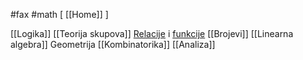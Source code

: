 #fax #math [ [[Home]] ]

[[Logika]]
[[Teorija skupova]]
[Relacije](Relacija) i [funkcije](Funkcija)
[[Brojevi]]
[[Linearna algebra]]
Geometrija
[[Kombinatorika]]
[[Analiza]]
